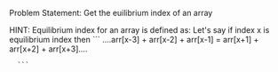 Problem Statement: Get the euilibrium index of an array

HINT: Equilibrium index for an array is defined as:
      Let's say if index x is equilibrium index then
      ```
      ....arr[x-3] + arr[x-2] + arr[x-1] = arr[x+1] + arr[x+2] + arr[x+3]....
      
      
      
      ```
